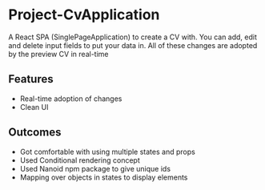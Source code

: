 # Project-CvApplication

A React SPA (SinglePageApplication) to create a CV with. You can add, edit and
delete input fields to put your data in. All of these changes are adopted by the
preview CV in real-time

## Features

- Real-time adoption of changes
- Clean UI

## Outcomes

- Got comfortable with using multiple states and props
- Used Conditional rendering concept
- Used Nanoid npm package to give unique ids
- Mapping over objects in states to display elements
